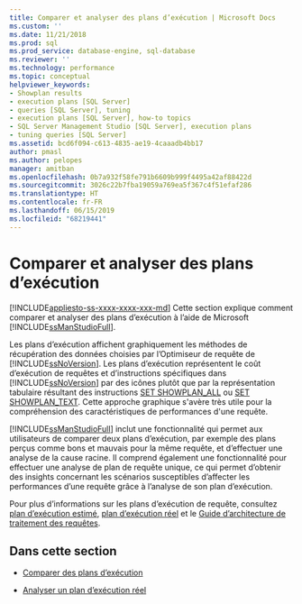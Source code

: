 ```yaml
---
title: Comparer et analyser des plans d’exécution | Microsoft Docs
ms.custom: ''
ms.date: 11/21/2018
ms.prod: sql
ms.prod_service: database-engine, sql-database
ms.reviewer: ''
ms.technology: performance
ms.topic: conceptual
helpviewer_keywords:
- Showplan results
- execution plans [SQL Server]
- queries [SQL Server], tuning
- execution plans [SQL Server], how-to topics
- SQL Server Management Studio [SQL Server], execution plans
- tuning queries [SQL Server]
ms.assetid: bcd6f094-c613-4835-ae19-4caaadb4bb17
author: pmasl
ms.author: pelopes
manager: amitban
ms.openlocfilehash: 0b7a932f58fe791b6609b999f4495a42af88422d
ms.sourcegitcommit: 3026c22b7fba19059a769ea5f367c4f51efaf286
ms.translationtype: HT
ms.contentlocale: fr-FR
ms.lasthandoff: 06/15/2019
ms.locfileid: "68219441"
---
```

# <a name="compare-and-analyze-execution-plans"></a>Comparer et analyser des plans d’exécution
[!INCLUDE[appliesto-ss-xxxx-xxxx-xxx-md](../../includes/appliesto-ss-xxxx-xxxx-xxx-md.md)]
Cette section explique comment comparer et analyser des plans d’exécution à l’aide de Microsoft [!INCLUDE[ssManStudioFull](../../includes/ssmanstudiofull-md.md)].  
  
Les plans d’exécution affichent graphiquement les méthodes de récupération des données choisies par l’Optimiseur de requête de [!INCLUDE[ssNoVersion](../../includes/ssnoversion-md.md)]. Les plans d’exécution représentent le coût d’exécution de requêtes et d’instructions spécifiques dans [!INCLUDE[ssNoVersion](../../includes/ssnoversion-md.md)] par des icônes plutôt que par la représentation tabulaire résultant des instructions [SET SHOWPLAN_ALL](../../t-sql/statements/set-showplan-all-transact-sql.md) ou [SET SHOWPLAN_TEXT](../../t-sql/statements/set-showplan-text-transact-sql.md). Cette approche graphique s'avère très utile pour la compréhension des caractéristiques de performances d'une requête. 

[!INCLUDE[ssManStudioFull](../../includes/ssmanstudiofull-md.md)] inclut une fonctionnalité qui permet aux utilisateurs de comparer deux plans d’exécution, par exemple des plans perçus comme bons et mauvais pour la même requête, et d’effectuer une analyse de la cause racine. Il comprend également une fonctionnalité pour effectuer une analyse de plan de requête unique, ce qui permet d’obtenir des insights concernant les scénarios susceptibles d’affecter les performances d’une requête grâce à l’analyse de son plan d’exécution.

Pour plus d’informations sur les plans d’exécution de requête, consultez [plan d’exécution estimé](../../relational-databases/performance/display-the-estimated-execution-plan.md), [plan d’exécution réel](../../relational-databases/performance/display-an-actual-execution-plan.md) et le [Guide d’architecture de traitement des requêtes](../../relational-databases/query-processing-architecture-guide.md).
  
## <a name="in-this-section"></a>Dans cette section  
  
-   [Comparer des plans d’exécution](../../relational-databases/performance/display-the-estimated-execution-plan.md)  
  
-   [Analyser un plan d’exécution réel](../../relational-databases/performance/display-an-actual-execution-plan.md)  
  
  

